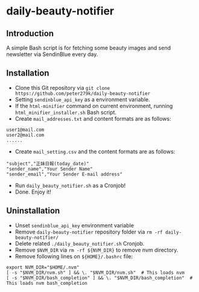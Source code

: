 # daily-beauty-notifier

## Introduction

A simple Bash script is for fetching some beauty images and send newsletter via SendinBlue every day.

## Installation

- Clone this Git repository via `git clone https://github.com/peter279k/daily-beauty-notifier`
- Setting `sendinblue_api_key` as a environment variable.
- If the `html-minifier` command on current environment, running `html_minifier_installer.sh` Bash script.
- Create `mail_addresses.txt` and content formats are as follows:
```
user1@mail.com
user2@mail.com
......
```
- Create `mail_setting.csv` and the content formats are as follows:
```
"subject","正妹日報(today_date)"
"sender_name","Your Sender Name"
"sender_email","Your Sender E-mail address"
```
- Run `daily_beauty_notifier.sh` as a Cronjob!
- Done. Enjoy it!

## Uninstallation

- Unset `sendinblue_api_key` environment variable
- Remove `daily-beauty-notifier` repository folder via `rm -rf daily-beauty-notifier/`
- Delete related `./daily_beauty_notifier.sh` Cronjob.
- Remove `$NVM_DIR` via `rm -rf ${NVM_DIR}` to remove nvm directory.
- Remove following lines on `${HOME}/.bashrc` file:
```
export NVM_DIR="$HOME/.nvm"
[ -s "$NVM_DIR/nvm.sh" ] && \. "$NVM_DIR/nvm.sh"  # This loads nvm
[ -s "$NVM_DIR/bash_completion" ] && \. "$NVM_DIR/bash_completion"  # This loads nvm bash_completion
```
